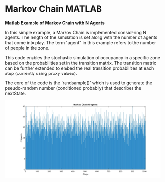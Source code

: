 # Markov Chain MATLAB

**Matlab Example of Markov Chain with N Agents**

In this simple example, a Markov Chain is implemented considering N agents. The length of the simulation is set along with the number of agents that come into play. The term "agent" in this example refers to the number of people in the zone.

This code enables the stochastic simulation of occupancy in a specific zone based on the probabilities set in the transition matrix. The transition matrix can be further extended to embed the real transition probabilities at each step (currently using proxy values).

The core of the code is the 'randsample()' which is used to generate the pseudo-random number (conditioned probabily) that describes the nextState. 

<img src="assets/Markov_N-agents.jpg" width="628"/>
